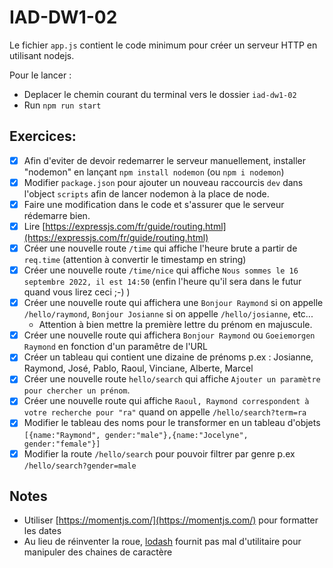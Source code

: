 # IAD-DW1-02

Le fichier `app.js` contient le code minimum pour créer un serveur HTTP en utilisant nodejs.

Pour le lancer :
* Deplacer le chemin courant du terminal vers le dossier `iad-dw1-02`
* Run `npm run start`

## Exercices:
- [x] Afin d'eviter de devoir redemarrer le serveur manuellement, installer "nodemon" en lançant `npm install nodemon` (ou `npm i nodemon`)
- [x] Modifier `package.json` pour ajouter un nouveau raccourcis `dev` dans l'object `scripts` afin de lancer nodemon à la place de node.
- [x] Faire une modification dans le code et s'assurer que le serveur rédemarre bien.
- [x] Lire [https://expressjs.com/fr/guide/routing.html](https://expressjs.com/fr/guide/routing.html)
- [x] Créer une nouvelle route `/time` qui affiche l'heure brute a partir de `req.time` (attention à convertir le timestamp en string)
- [x] Créer une nouvelle route `/time/nice` qui affiche `Nous sommes le 16 septembre 2022, il est 14:50` (enfin l'heure qu'il sera dans le futur quand vous lirez ceci ;-) )
- [x] Créer une nouvelle route qui affichera une `Bonjour Raymond` si on appelle `/hello/raymond`, `Bonjour Josianne` si on appelle `/hello/josianne`, etc... 
  - Attention à bien mettre la première lettre du prénom en majuscule.
- [x] Créer une nouvelle route qui affichera `Bonjour Raymond` ou `Goeiemorgen Raymond` en fonction d'un paramêtre de l'URL
- [x] Créer un tableau qui contient une dizaine de prénoms p.ex : Josianne, Raymond, José, Pablo, Raoul, Vinciane, Alberte, Marcel
- [x] Créer une nouvelle route `hello/search` qui affiche `Ajouter un paramètre pour chercher un prénom`.
- [x] Créer une nouvelle route qui affiche `Raoul, Raymond correspondent à votre recherche pour "ra"` quand on appelle `/hello/search?term=ra`
- [x] Modifier le tableau des noms pour le transformer en un tableau d'objets `[{name:"Raymond", gender:"male"},{name:"Jocelyne", gender:"female"}]`
- [x] Modifier la route `/hello/search` pour pouvoir filtrer par genre p.ex `/hello/search?gender=male`

## Notes
- Utiliser [https://momentjs.com/](https://momentjs.com/) pour formatter les dates
- Au lieu de réinventer la roue, [lodash](https://lodash.com/docs) fournit pas mal d'utilitaire pour manipuler des chaines de caractère 
